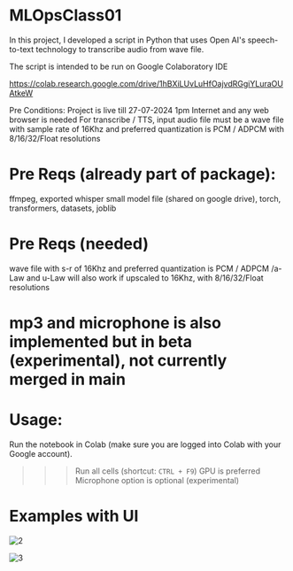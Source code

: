 # MLOpsClass01
In this project, I developed a script in Python that uses Open AI's speech-to-text technology to transcribe audio from wave file.

The script is intended to be run on Google Colaboratory IDE 

https://colab.research.google.com/drive/1hBXiLUvLuHfOajvdRGgiYLuraOUAtkeW

Pre Conditions:
Project is live till 27-07-2024 1pm
Internet and any web browser is needed
For transcribe / TTS, input audio file must be a wave file with sample rate of 16Khz and preferred quantization is PCM / ADPCM with 8/16/32/Float resolutions

# Pre Reqs (already part of package):
ffmpeg, exported whisper small model file (shared on google drive), torch, transformers, datasets, joblib

# Pre Reqs (needed)
wave file with s-r of 16Khz and preferred quantization is PCM / ADPCM  /a-Law and u-Law will also work if upscaled to 16Khz, with 8/16/32/Float resolutions
# mp3 and microphone is also implemented but in beta (experimental), not currently merged in main 

# Usage:
 Run the notebook in Colab (make sure you are logged into Colab with your Google account).
>>> Run all cells (shortcut: `CTRL + F9`)
>>> GPU is preferred
>>> Microphone option is optional (experimental)

# Examples with UI
![2](https://github.com/user-attachments/assets/4be7d1ad-242d-44c0-a892-6d2fd299f461)





![3](https://github.com/user-attachments/assets/1e236853-7c7d-498b-8b42-2053350bc7e1)


